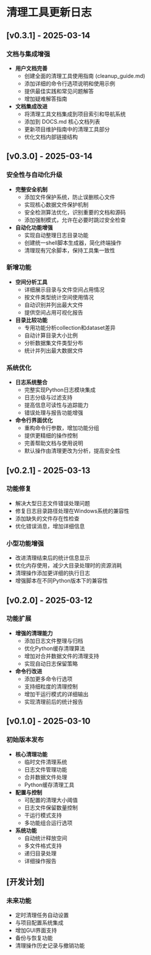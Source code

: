# 清理工具更新日志

## [v0.3.1] - 2025-03-14
### 文档与集成增强
- **用户文档完善**
  - 创建全面的清理工具使用指南 (cleanup_guide.md)
  - 添加详细的命令行选项说明和使用示例
  - 提供最佳实践和常见问题解答
  - 增加疑难解答指南
- **文档集成改进**
  - 将清理工具文档集成到项目索引和导航系统
  - 添加到 DOCS.md 核心文档列表
  - 更新项目维护指南中的清理工具部分
  - 优化文档内部链接结构

## [v0.3.0] - 2025-03-14
### 安全性与自动化升级
- **完整安全机制**
  - 添加文件保护系统，防止误删核心文件
  - 实现核心数据文件保护机制
  - 安全检测算法优化，识别重要的文档和源码
  - 添加强制模式，允许在必要时跳过安全检查
- **自动化功能增强**
  - 实现自动整理日志目录功能
  - 创建统一shell脚本生成器，简化终端操作
  - 清理现有冗余脚本，保持工具集一致性

### 新增功能
- **空间分析工具**
  - 详细展示目录与文件空间占用情况
  - 按文件类型统计空间使用情况
  - 自动识别并列出最大文件
  - 提供空间占用可视化报告
- **目录比较功能**
  - 专用功能分析collection和dataset差异
  - 自动计算目录大小比例
  - 分析数据集文件类型分布
  - 统计并列出最大数据文件

### 系统优化
- **日志系统整合**
  - 完整实现Python日志模块集成
  - 日志分级与过滤支持
  - 提高信息可读性与追踪能力
  - 错误处理与报告功能增强
- **命令行界面优化**
  - 重构命令行参数，增加功能分组
  - 提供更精细的操作控制
  - 完善帮助文档与使用说明
  - 默认操作由清理更改为分析，提高安全性

## [v0.2.1] - 2025-03-13
### 功能修复
- 解决大型日志文件错误处理问题
- 修复日志目录路径处理在Windows系统的兼容性
- 添加缺失的文件存在性检查
- 优化错误消息，增加详细信息

### 小型功能增强
- 改进清理结束后的统计信息显示
- 优化内存使用，减少大目录处理时的资源消耗
- 清理操作添加更详细的执行日志
- 增强脚本在不同Python版本下的兼容性

## [v0.2.0] - 2025-03-12
### 功能扩展
- **增强的清理能力**
  - 添加日志文件整理与归档
  - 优化Python缓存清理算法
  - 增加对合并数据文件的清理支持
  - 实现自动日志保留策略
- **命令行改进**
  - 添加更多命令行选项
  - 支持细粒度的清理控制
  - 增加干运行模式的详细输出
  - 实现清理前后的统计报告

## [v0.1.0] - 2025-03-10
### 初始版本发布
- **核心清理功能**
  - 临时文件清理系统
  - 日志文件管理功能
  - 合并数据文件处理
  - Python缓存清理工具
- **配置与控制**
  - 可配置的清理大小阈值
  - 日志文件保留数量控制
  - 干运行模式支持
  - 多功能组合运行选项
- **系统功能**
  - 自动统计释放空间
  - 多文件格式支持
  - 递归目录处理
  - 详细操作报告

## [开发计划]
### 未来功能
- 定时清理任务自动设置
- 与项目配置系统集成
- 增加GUI界面支持
- 备份与恢复功能
- 清理操作历史记录与撤销功能 